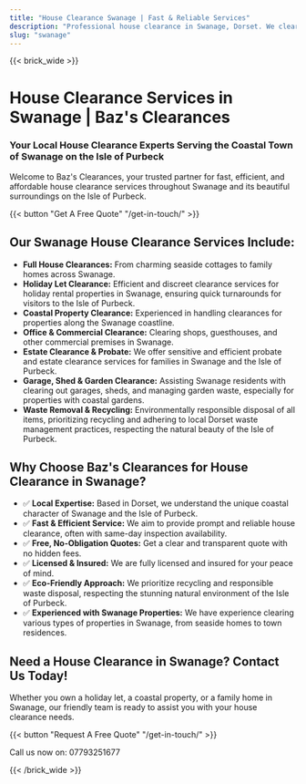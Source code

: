 ```yaml
---
title: "House Clearance Swanage | Fast & Reliable Services"
description: "Professional house clearance in Swanage, Dorset. We clear homes in this coastal town on the Isle of Purbeck. Free quotes & same-day inspection."
slug: "swanage"
---
```


{{< brick_wide >}}
# House Clearance Services in Swanage | Baz's Clearances

### Your Local House Clearance Experts Serving the Coastal Town of Swanage on the Isle of Purbeck

Welcome to Baz's Clearances, your trusted partner for fast, efficient, and affordable house clearance services throughout Swanage and its beautiful surroundings on the Isle of Purbeck.

{{< button "Get A Free Quote" "/get-in-touch/" >}}

## Our Swanage House Clearance Services Include:

* **Full House Clearances:** From charming seaside cottages to family homes across Swanage.
* **Holiday Let Clearance:** Efficient and discreet clearance services for holiday rental properties in Swanage, ensuring quick turnarounds for visitors to the Isle of Purbeck.
* **Coastal Property Clearance:** Experienced in handling clearances for properties along the Swanage coastline.
* **Office & Commercial Clearance:** Clearing shops, guesthouses, and other commercial premises in Swanage.
* **Estate Clearance & Probate:** We offer sensitive and efficient probate and estate clearance services for families in Swanage and the Isle of Purbeck.
* **Garage, Shed & Garden Clearance:** Assisting Swanage residents with clearing out garages, sheds, and managing garden waste, especially for properties with coastal gardens.
* **Waste Removal & Recycling:** Environmentally responsible disposal of all items, prioritizing recycling and adhering to local Dorset waste management practices, respecting the natural beauty of the Isle of Purbeck.

## Why Choose Baz's Clearances for House Clearance in Swanage?

* ✅ **Local Expertise:** Based in Dorset, we understand the unique coastal character of Swanage and the Isle of Purbeck.
* ✅ **Fast & Efficient Service:** We aim to provide prompt and reliable house clearance, often with same-day inspection availability.
* ✅ **Free, No-Obligation Quotes:** Get a clear and transparent quote with no hidden fees.
* ✅ **Licensed & Insured:** We are fully licensed and insured for your peace of mind.
* ✅ **Eco-Friendly Approach:** We prioritize recycling and responsible waste disposal, respecting the stunning natural environment of the Isle of Purbeck.
* ✅ **Experienced with Swanage Properties:** We have experience clearing various types of properties in Swanage, from seaside homes to town residences.

## Need a House Clearance in Swanage? Contact Us Today!

Whether you own a holiday let, a coastal property, or a family home in Swanage, our friendly team is ready to assist you with your house clearance needs.

{{< button "Request A Free Quote" "/get-in-touch/" >}}

Call us now on: 07793251677

{{< /brick_wide >}}
